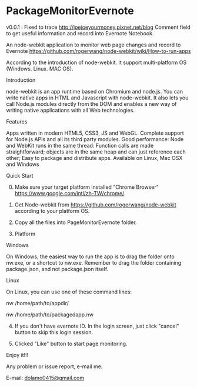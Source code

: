 PackageMonitorEvernote
======================

v0.0.1 : Fixed to trace http://joejoeyourmoney.pixnet.net/blog Comment field to get useful information and record into Evernote Notebook.

An node-webkit application to monitor web page changes and record to Evernote 
https://github.com/rogerwang/node-webkit/wiki/How-to-run-apps

According to the introduction of node-webkit. It support multi-platform OS (Windows. Linux. MAC OS).

Introduction

node-webkit is an app runtime based on Chromium and node.js. You can write native apps in HTML and Javascript with node-webkit. It also lets you call Node.js modules directly from the DOM and enables a new way of writing native applications with all Web technologies.

Features

Apps written in modern HTML5, CSS3, JS and WebGL.
Complete support for Node.js APIs and all its third party modules.
Good performance: Node and WebKit runs in the same thread: Function calls are made straightforward; objects are in the same heap and can just reference each other;
Easy to package and distribute apps.
Available on Linux, Mac OSX and Windows

Quick Start

0.  Make sure your target platform installed "Chrome Browser"
    https://www.google.com/intl/zh-TW/chrome/

1. Get Node-webkit from https://github.com/rogerwang/node-webkit according to your platform OS.

2. Copy all the files into PageMonitorEvernote folder.

3. Platform

Windows

On Windows, the easiest way to run the app is to drag the folder onto nw.exe, or a shortcut to nw.exe. Remember to drag the folder containing package.json, and not package.json itself.

Linux

On Linux, you can use one of these command lines:

nw /home/path/to/appdir/

nw /home/path/to/packagedapp.nw

4. If you don't have evernote ID. In the login screen, just click "cancel" button to skip this login session.

5. Clicked "Like" button to start page monitoring.

Enjoy it!!!

Any problem or issue report, e-mail me.

E-mail: dolamo0415@gmail.com